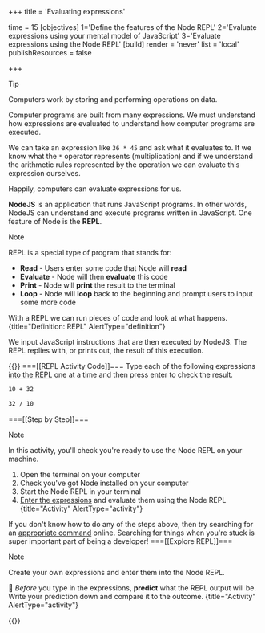 +++
title = 'Evaluating expressions'

time = 15
[objectives]
    1='Define the features of the Node REPL'
    2='Evaluate expressions using your mental model of JavaScript'
    3='Evaluate expressions using the Node REPL'
[build]
  render = 'never'
  list = 'local'
  publishResources = false

+++

> [!TIP]
> Computers work by storing and performing operations on data.

Computer programs are built from many expressions. We must understand how expressions are evaluated to understand how computer programs are executed.

We can take an expression like `36 * 45` and ask what it evaluates to. If we know what the `*` operator represents (multiplication) and if we understand the arithmetic rules represented by the operation we can evaluate this expression ourselves.

Happily, computers can evaluate expressions for us.

**NodeJS** is an application that runs JavaScript programs. In other words, NodeJS can understand and execute programs written in JavaScript. One feature of Node is the **REPL**.

<!--prettier-ignore-->
> [!NOTE]
> REPL is a special type of program that stands for:
>
> - **Read** - Users enter some code that Node will **read**
> - **Evaluate** - Node will then **evaluate** this code
> - **Print** - Node will **print** the result to the terminal
> - **Loop** - Node will **loop** back to the beginning and prompt users to input some more code
>
> With a REPL we can run pieces of code and look at what happens.  
> {title="Definition: REPL" AlertType="definition"}

We input JavaScript instructions that are then executed by NodeJS. The REPL replies with, or prints out, the result of this execution.

{{<tabs name="REPL 1">}}
===[[REPL Activity Code]]===
Type each of the following expressions [into the REPL](#repl-1-1) one at a time and then press enter to check the result.

```bash
10 + 32
```

```bash
32 / 10
```

===[[Step by Step]]===

<!--prettier-ignore-->
> [!NOTE]
>
> In this activity, you'll check you're ready to use the Node REPL on your machine.
>
> 1. Open the terminal on your computer
> 2. Check you've got Node installed on your computer
> 3. Start the Node REPL in your terminal
> 4. [Enter the expressions](#repl-1-0) and evaluate them using the Node REPL
{title="Activity" AlertType="activity"}

If you don't know how to do any of the steps above, then try searching for an [appropriate command](https://nodejs.org/en/learn/command-line/how-to-use-the-nodejs-repl) online. Searching for things when you're stuck is super important part of being a developer!
===[[Explore REPL]]===

<!--prettier-ignore-->
> [!NOTE]
> Create your own expressions and enter them into the Node REPL.
>
>🧠  _Before_ you type in the expressions, **predict** what the REPL output will be. Write your prediction down and compare it to the outcome.
{title="Activity" AlertType="activity"}

{{</tabs>}}
